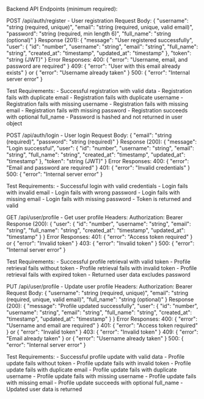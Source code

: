 Backend API Endpoints (minimum required):

POST /api/auth/register - User registration
  Request Body:
    {
      "username": "string (required, unique)",
      "email": "string (required, unique, valid email)",
      "password": "string (required, min length 6)",
      "full_name": "string (optional)"
    }
  Response (201):
    {
      "message": "User registered successfully",
      "user": {
        "id": "number",
        "username": "string",
        "email": "string",
        "full_name": "string",
        "created_at": "timestamp",
        "updated_at": "timestamp"
      },
      "token": "string (JWT)"
    }
  Error Responses:
    400: { "error": "Username, email, and password are required" }
    409: { "error": "User with this email already exists" } or { "error": "Username already taken" }
    500: { "error": "Internal server error" }

  Test Requirements:
    - Successful registration with valid data
    - Registration fails with duplicate email
    - Registration fails with duplicate username
    - Registration fails with missing username
    - Registration fails with missing email
    - Registration fails with missing password
    - Registration succeeds with optional full_name
    - Password is hashed and not returned in user object

POST /api/auth/login - User login
  Request Body:
    {
      "email": "string (required)",
      "password": "string (required)"
    }
  Response (200):
    {
      "message": "Login successful",
      "user": {
        "id": "number",
        "username": "string",
        "email": "string",
        "full_name": "string",
        "created_at": "timestamp",
        "updated_at": "timestamp"
      },
      "token": "string (JWT)"
    }
  Error Responses:
    400: { "error": "Email and password are required" }
    401: { "error": "Invalid credentials" }
    500: { "error": "Internal server error" }

  Test Requirements:
    - Successful login with valid credentials
    - Login fails with invalid email
    - Login fails with wrong password
    - Login fails with missing email
    - Login fails with missing password
    - Token is returned and valid

GET /api/user/profile - Get user profile
  Headers:
    Authorization: Bearer <token>
  Response (200):
    {
      "user": {
        "id": "number",
        "username": "string",
        "email": "string",
        "full_name": "string",
        "created_at": "timestamp",
        "updated_at": "timestamp"
      }
    }
  Error Responses:
    401: { "error": "Access token required" } or { "error": "Invalid token" }
    403: { "error": "Invalid token" }
    500: { "error": "Internal server error" }

  Test Requirements:
    - Successful profile retrieval with valid token
    - Profile retrieval fails without token
    - Profile retrieval fails with invalid token
    - Profile retrieval fails with expired token
    - Returned user data excludes password

PUT /api/user/profile - Update user profile
  Headers:
    Authorization: Bearer <token>
  Request Body:
    {
      "username": "string (required, unique)",
      "email": "string (required, unique, valid email)",
      "full_name": "string (optional)"
    }
  Response (200):
    {
      "message": "Profile updated successfully",
      "user": {
        "id": "number",
        "username": "string",
        "email": "string",
        "full_name": "string",
        "created_at": "timestamp",
        "updated_at": "timestamp"
      }
    }
  Error Responses:
    400: { "error": "Username and email are required" }
    401: { "error": "Access token required" } or { "error": "Invalid token" }
    403: { "error": "Invalid token" }
    409: { "error": "Email already taken" } or { "error": "Username already taken" }
    500: { "error": "Internal server error" }

  Test Requirements:
    - Successful profile update with valid data
    - Profile update fails without token
    - Profile update fails with invalid token
    - Profile update fails with duplicate email
    - Profile update fails with duplicate username
    - Profile update fails with missing username
    - Profile update fails with missing email
    - Profile update succeeds with optional full_name
    - Updated user data is returned